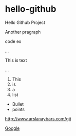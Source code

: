 # hello-github
Hello Github Project

Another pragraph

code ex

...
<p>This is text</p>
...

1. This
2. is
3. a
4. list

* Bullet 
* points

http://www.arslanaybars.com/git

[Google](http://www.google.com.tr)

